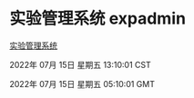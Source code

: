 # 实验管理系统 expadmin
[实验管理系统](http://219.139.198.62:56808/expadmin-782313d2-e1b1-4ea7-932e-3a55e6a1a4d0/)

2022年 07月 15日 星期五 13:10:01 CST

2022年 07月 15日 星期五 05:10:01 GMT
